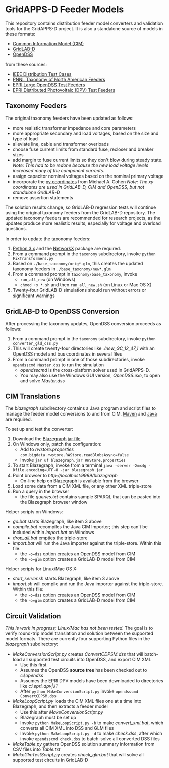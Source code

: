 # GridAPPS-D Feeder Models

This repository contains distribution feeder model converters and 
validation tools for the GridAPPS-D project. It is also a standalone 
source of models in these formats:

* [Common Information Model (CIM)](http://gridappsd.readthedocs.io/en/latest/developer_resources/index.html#cim-documentation) 
* [GridLAB-D](http://gridlab-d.shoutwiki.com/wiki/Index) 
* [OpenDSS](https://sourceforge.net/projects/electricdss/)

from these sources:

* [IEEE Distribution Test Cases](http://ewh.ieee.org/soc/pes/dsacom/testfeeders/) 
* [PNNL Taxonomy of North American Feeders](https://www.gridlabd.org/models/feeders/taxonomy_of_prototypical_feeders.pdf)
* [EPRI Large OpenDSS Test Feeders](https://sourceforge.net/p/electricdss/code/HEAD/tree/trunk/Distrib/EPRITestCircuits/Readme.pdf)
* [EPRI Distributed Photovoltaic (DPV) Test Feeders](http://dpv.epri.com/)

## Taxonomy Feeders

The original taxonomy feeders have been updated as follows:

* more realistic transformer impedance and core parameters
* more appropriate secondary and load voltages, based on the size and type of load
* alleviate line, cable and transformer overloads
* choose fuse current limits from standard fuse, recloser and breaker sizes 
* add margin to fuse current limits so they don't blow during steady state. _Note: This had to be redone because the new load voltage levels increased many of the component currents._
* assign capacitor nominal voltages based on the nominal primary voltage
* incorporate the [xy coordinates](http://emac.berkeley.edu/gridlabd/taxonomy_graphs/) from Michael A. Cohen _Note: The xy coordinates are used in GridLAB-D, CIM and OpenDSS, but not standalone GridLAB-D_
* remove assertion statements

The solution results change, so GridLAB-D regression tests
will continue using the original taxonomy feeders from the GridLAB-D
repository. The updated taxonomy feeders are recommended for research
projects, as the updates produce more realistic results, especially
for voltage and overload questions.

In order to update the taxonomy feeders:

1. [Python 3.x](https://www.python.org/downloads/) and the [NetworkX](https://networkx.github.io/) package are required.
2. From a command prompt in the ```taxonomy``` subdirectory, invoke ```python FixTransformers.py```
3. Based on ```./base_taxonomy/orig*.glm```, this creates the updated taxonomy feeders in ```./base_taxonomy/new*.glm```
4. From a command prompt in ```taxonomy/base_taxonomy```, invoke
   * ```run_all_new``` (on Windows)
   * ```chmod +x *.sh``` and then ```run_all_new.sh``` (on Linux or Mac OS X)
5. Twenty-four GridLAB-D simulations should run without errors or significant warnings

## GridLAB-D to OpenDSS Conversion

After processing the taxonomy updates, OpenDSS conversion proceeds as follows:

1. From a command prompt in the ```taxonomy``` subdirectory, invoke ```python converter_gld_dss.py```
2. This will create twenty-four directories like _./new_GC_12_47_1_ with an OpenDSS model and bus coordinates in several files
3. From a command prompt in one of those subdirectories, invoke ```opendsscmd Master.dss``` to run the simulation
   * _opendsscmd_ is the cross-platform solver used in GridAPPS-D. 
   * You may also use the Windows GUI version, _OpenDSS.exe_, to open and solve _Master.dss_ 

## CIM Translations

The _blazegraph_ subdirectory contains a Java program and script files
to manage the feeder model conversions to and from CIM. [Maven](https://maven.apache.org/) and [Java](https://java.com/en/download/) are required.

To set up and test the converter:

1. Download the [Blazegraph jar file](https://www.blazegraph.com/download/)
2. On Windows only, patch the configuration:
   * Add to _rwstore.properties_ ```com.bigdata.rwstore.RWStore.readBlobsAsync=false```
   * Invoke ```jar uf blazegraph.jar RWStore.properties```
3. To start Blazegraph, invoke from a terminal ```java -server -Xmx4g -Dfile.encoding=UTF-8 -jar blazegraph.jar```
4. Point browser to _http://localhost:9999/blazegraph_ 
   * On-line help on Blazegraph is available from the browser
5. Load some data from a CIM XML file, or any other XML triple-store
6. Run a query in the browser
   * the file _queries.txt_ contains sample SPARQL that can be pasted into the Blazegraph browser window

Helper scripts on Windows:

* _go.bat_ starts Blazegraph, like item 3 above
* _compile.bat_ recompiles the Java CIM Importer; this step can't be included within _import.bat_ on Windows
* _drop\_all.bat_ empties the triple-store
* _import.bat_ will run the Java importer against the triple-store. Within this file:
  * the ```-o=dss``` option creates an OpenDSS model from CIM
  * the ```-o=glm``` option creates a GridLAB-D model from CIM 

Helper scripts for Linux/Mac OS X:

* _start\_server.sh_ starts Blazegraph, like item 3 above
* _import.sh_ will compile and run the Java importer against the triple-store. Within this file:
  * the ```-o=dss``` option creates an OpenDSS model from CIM
  * the ```-o=glm``` option creates a GridLAB-D model from CIM 

## Circuit Validation

_This is work in progress; Linux/Mac has not been tested._ The goal is to verify round-trip model translation
and solution between the supported model formats. 
There are currently four supporting Python files in the _blazegraph_ subdirectory:

* _MakeConversionScript.py_ creates _ConvertCDPSM.dss_ that will batch-load all supported test circuits into OpenDSS, and export CIM XML
  * Use this first
  * Assumes the OpenDSS **source tree** has been checked out to _c:\opendss_
  * Assumes the EPRI DPV models have been downloaded to directories like _c:\epri_dpv|J1_
  * After ```python MakeConversionScript.py``` invoke ```opendsscmd ConvertCDPSM.dss```
* _MakeLoopScript.py_ loads the CIM XML files one at a time into Blazegraph, and then extracts a feeder model
  * Use this after _MakeConversionScript.py_  
  * Blazegraph must be set up
  * Invoke ```python MakeLoopScript.py -b``` to make _convert\_xml.bat_, which converts all CIM XML into DSS and GLM files
  * Invoke ```python MakeLoopScript.py -d``` to make _check.dss_, after which invoke ```opendsscmd check.dss``` to batch-solve all converted DSS files
* _MakeTable.py_ gathers OpenDSS solution summary information from CSV files into _Table.txt_
* _MakeGlmTestScript.py_ creates _check\_glm.bat_ that will solve all supported test circuits in GridLAB-D





